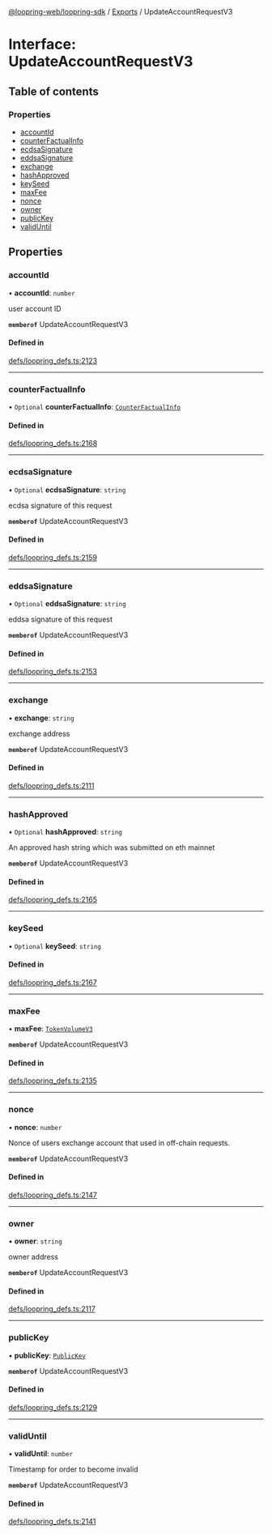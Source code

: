 [@loopring-web/loopring-sdk](../README.md) / [Exports](../modules.md) / UpdateAccountRequestV3

# Interface: UpdateAccountRequestV3

## Table of contents

### Properties

- [accountId](UpdateAccountRequestV3.md#accountid)
- [counterFactualInfo](UpdateAccountRequestV3.md#counterfactualinfo)
- [ecdsaSignature](UpdateAccountRequestV3.md#ecdsasignature)
- [eddsaSignature](UpdateAccountRequestV3.md#eddsasignature)
- [exchange](UpdateAccountRequestV3.md#exchange)
- [hashApproved](UpdateAccountRequestV3.md#hashapproved)
- [keySeed](UpdateAccountRequestV3.md#keyseed)
- [maxFee](UpdateAccountRequestV3.md#maxfee)
- [nonce](UpdateAccountRequestV3.md#nonce)
- [owner](UpdateAccountRequestV3.md#owner)
- [publicKey](UpdateAccountRequestV3.md#publickey)
- [validUntil](UpdateAccountRequestV3.md#validuntil)

## Properties

### accountId

• **accountId**: `number`

user account ID

**`memberof`** UpdateAccountRequestV3

#### Defined in

[defs/loopring_defs.ts:2123](https://github.com/Loopring/loopring_sdk/blob/1b21a8d/src/defs/loopring_defs.ts#L2123)

___

### counterFactualInfo

• `Optional` **counterFactualInfo**: [`CounterFactualInfo`](CounterFactualInfo.md)

#### Defined in

[defs/loopring_defs.ts:2168](https://github.com/Loopring/loopring_sdk/blob/1b21a8d/src/defs/loopring_defs.ts#L2168)

___

### ecdsaSignature

• `Optional` **ecdsaSignature**: `string`

ecdsa signature of this request

**`memberof`** UpdateAccountRequestV3

#### Defined in

[defs/loopring_defs.ts:2159](https://github.com/Loopring/loopring_sdk/blob/1b21a8d/src/defs/loopring_defs.ts#L2159)

___

### eddsaSignature

• `Optional` **eddsaSignature**: `string`

eddsa signature of this request

**`memberof`** UpdateAccountRequestV3

#### Defined in

[defs/loopring_defs.ts:2153](https://github.com/Loopring/loopring_sdk/blob/1b21a8d/src/defs/loopring_defs.ts#L2153)

___

### exchange

• **exchange**: `string`

exchange address

**`memberof`** UpdateAccountRequestV3

#### Defined in

[defs/loopring_defs.ts:2111](https://github.com/Loopring/loopring_sdk/blob/1b21a8d/src/defs/loopring_defs.ts#L2111)

___

### hashApproved

• `Optional` **hashApproved**: `string`

An approved hash string which was submitted on eth mainnet

**`memberof`** UpdateAccountRequestV3

#### Defined in

[defs/loopring_defs.ts:2165](https://github.com/Loopring/loopring_sdk/blob/1b21a8d/src/defs/loopring_defs.ts#L2165)

___

### keySeed

• `Optional` **keySeed**: `string`

#### Defined in

[defs/loopring_defs.ts:2167](https://github.com/Loopring/loopring_sdk/blob/1b21a8d/src/defs/loopring_defs.ts#L2167)

___

### maxFee

• **maxFee**: [`TokenVolumeV3`](TokenVolumeV3.md)

**`memberof`** UpdateAccountRequestV3

#### Defined in

[defs/loopring_defs.ts:2135](https://github.com/Loopring/loopring_sdk/blob/1b21a8d/src/defs/loopring_defs.ts#L2135)

___

### nonce

• **nonce**: `number`

Nonce of users exchange account that used in off-chain requests.

**`memberof`** UpdateAccountRequestV3

#### Defined in

[defs/loopring_defs.ts:2147](https://github.com/Loopring/loopring_sdk/blob/1b21a8d/src/defs/loopring_defs.ts#L2147)

___

### owner

• **owner**: `string`

owner address

**`memberof`** UpdateAccountRequestV3

#### Defined in

[defs/loopring_defs.ts:2117](https://github.com/Loopring/loopring_sdk/blob/1b21a8d/src/defs/loopring_defs.ts#L2117)

___

### publicKey

• **publicKey**: [`PublicKey`](PublicKey.md)

**`memberof`** UpdateAccountRequestV3

#### Defined in

[defs/loopring_defs.ts:2129](https://github.com/Loopring/loopring_sdk/blob/1b21a8d/src/defs/loopring_defs.ts#L2129)

___

### validUntil

• **validUntil**: `number`

Timestamp for order to become invalid

**`memberof`** UpdateAccountRequestV3

#### Defined in

[defs/loopring_defs.ts:2141](https://github.com/Loopring/loopring_sdk/blob/1b21a8d/src/defs/loopring_defs.ts#L2141)
